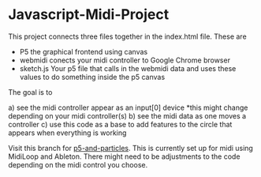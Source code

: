 # Javascript-Midi-Project

This project connects three files together in the index.html file. 
These are

* P5 the graphical frontend using canvas
* webmidi conects your midi controller to Google Chrome browser
* sketch.js Your p5 file that calls in the webmidi data and uses these values to do something inside the p5 canvas

The goal is to 

a) see the midi controller appear as an input[0] device *this might change depending on your midi controller(s)
b) see the midi data as one moves a controller
c) use this code as a base to add features to the circle that appears when everything is working

Visit this branch for [p5-and-particles](https://github.com/EMC23/Javascript-Midi-Project-001/tree/p5-and-particles). This is currently set up for midi using MidiLoop and Ableton. There might need to be adjustments to the code depending on the midi control you choose.